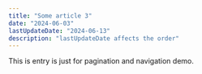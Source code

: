 ```yaml
---
title: "Some article 3"
date: "2024-06-03"
lastUpdateDate: "2024-06-13"
description: "lastUpdateDate affects the order"
---
```


This is entry is just for pagination and navigation demo.